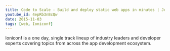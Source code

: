 ```yaml
---
title: Code to Scale - Build and deploy static web apps in minutes | John Papa | Ioniconf 2020
youtube_id: 4epRb3nBcQw
date: 2015-11-03
tags: [web, Ioniconf]
---
```



Ioniconf is a one day, single track lineup of industry leaders and developer experts covering topics from across the app development ecosystem.
